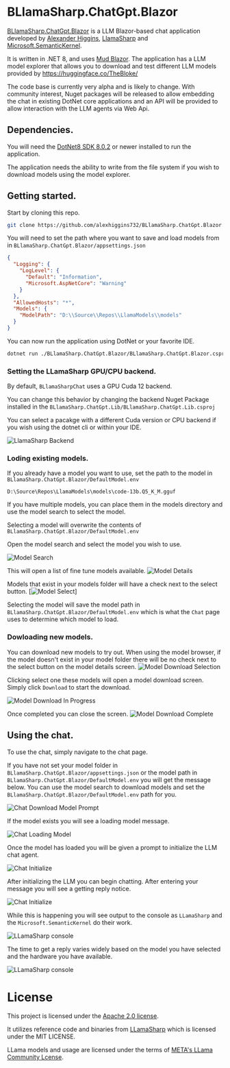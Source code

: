 # BLlamaSharp.ChatGpt.Blazor

[BLlamaSharp.ChatGpt.Blazor](https://github.com/BLlamaSharp.ChatGpt.Blazor) is a LLM Blazor-based chat application developed by [Alexander Higgins](https://github.com/alexhiggins732), [LlamaSharp](https://github.com/SciSharp/LLamaSharp) and [Microsoft.SemanticKernel](https://github.com/microsoft/semantic-kernel).

It is written in .NET 8, and uses [Mud Blazor](https://github.com/MudBlazor/MudBlazor). 
The application has a LLM model explorer that allows you to download and test different LLM models provided by https://huggingface.co/TheBloke/


The code base is currently very alpha and is likely to change. With community interest, Nuget packages will be released to allow embedding the chat in existing DotNet core applications and an API will be provided to allow interaction with the LLM agents via Web Api.

## Dependencies.

You will need the [DotNet8 SDK 8.0.2](https://dotnet.microsoft.com/en-us/download/dotnet/8.0) or newer installed to run the application.

The application needs the ability to write from the file system if you wish to download models using the model explorer.

## Getting started.

Start by cloning this repo.

``` bash
git clone https://github.com/alexhiggins732/BLlamaSharp.ChatGpt.Blazor.git
```

You will need to set the path where you want to save and load models from in `BLlamaSharp.ChatGpt.Blazor/appsettings.json`

``` json
{
  "Logging": {
    "LogLevel": {
      "Default": "Information",
      "Microsoft.AspNetCore": "Warning"
    }
  },
  "AllowedHosts": "*",
  "Models": {
    "ModelPath": "D:\\Source\\Repos\\LlamaModels\\models"
  }
}
```

You can now run the application using DotNet or your favorite IDE.

``` bash
dotnet run ./BLlamaSharp.ChatGpt.Blazor/BLlamaSharp.ChatGpt.Blazor.csproj
```

### Setting the LLamaSharp GPU/CPU backend.

By default, `BLlamaSharpChat` uses a GPU Cuda 12 backend.

You can change this behavior by changing the backend Nuget Package installed in the `BLlamaSharp.ChatGpt.Lib/BLlamaSharp.ChatGpt.Lib.csproj`

You can select a pacakge with a different Cuda version or CPU backend if you wish using the dotnet cli or within your IDE.

![LlamaSharp Backend](docs/llamasharp-backend-package.png)

### Loding existing models.


If you already have a model you want to use, set the path to the model in `BLlamaSharp.ChatGpt.Blazor/DefaultModel.env`

```
D:\Source\Repos\LlamaModels\models\code-13b.Q5_K_M.gguf
```

If you have multiple models, you can place them in the models directory and use the model search to select the model.

Selecting a model will overwrite the contents of `BLlamaSharp.ChatGpt.Blazor/DefaultModel.env`

Open the model search and select the model you wish to use.

![Model Search](docs/model-search.png)

This will open a list of fine tune models available.
![Model Details](docs/model-list-details.png)

Models that exist in your models folder will have a check next to the select button.
[![Model Select](docs/model-list-details.png)]

Selecting the model will save the model path in `BLlamaSharp.ChatGpt.Blazor/DefaultModel.env` which is what the `Chat` page uses to determine which model to load.

 ### Dowloading new models.
 
 You can download new models to try out. When using the model browser, if the model doesn't exist in your model folder there will be no check next to the select button on the model details screen.
 ![Model Download Selection](docs/model-download-select.png)

 Clicking select one these models will open a model download screen. Simply click `Download` to start the download.
 
 ![Model Download In Progress](docs/model-download.png)
 
 Once completed you can close the screen.
 ![Model Download Complete](docs/model-download-complete.png)
 
 ## Using the chat.
 
 To use the chat, simply navigate to the chat page.
 
 If you have not set your model folder in `BLlamaSharp.ChatGpt.Blazor/appsettings.json` or the model path in `BLlamaSharp.ChatGpt.Blazor/DefaultModel.env` you will get the message below. You can use the model search to download models and set the `BLlamaSharp.ChatGpt.Blazor/DefaultModel.env` path for you.
 
 ![Chat Download Model Prompt](docs/chat-download-model-first.png)
 
 If the model exists you will see a loading model message.
 
![Chat Loading Model](docs/model-loading.png)

Once the model has loaded you will be given a prompt to initialize the LLM chat agent.

![Chat Initialize](docs/chat-initialize.png)

After initializing the LLM you can begin chatting. After entering your message you will see a getting reply notice.

![Chat Initialize](docs/chat-getting-reply.png)

While this is happening you will see output to the console as `LLamaSharp` and the `Microsoft.SemanticKernel` do their work.

![LLamaSharp console](docs/llamasharp-console.png)
 
The time to get a reply varies widely based on the model you have selected and the hardware you have available.
 
![LLamaSharp console](docs/chat-reply.png)

 
# License
 
This project is licensed under the [Apache 2.0 license](LICENSE).
 
It utilizes reference code and binaries from [LLamaSharp](https://github.com/SciSharp/LLamaSharp) which is licensed under the MIT LICENSE.

LLama models and usage are licensed under the terms of [META's LLama Community Lcense](https://ai.meta.com/llama/license/).
 
 
